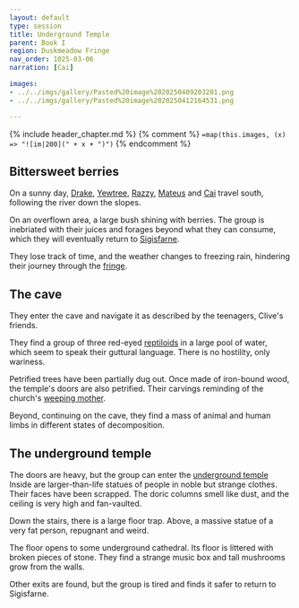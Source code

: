 ```yaml
---
layout: default
type: session
title: Underground Temple
parent: Book I
region: Duskmeadow Fringe
nav_order: 1025-03-06
narration: [Cai]

images:
- ../../imgs/gallery/Pasted%20image%2020250409203201.png
- ../../imgs/gallery/Pasted%20image%2020250412164531.png

---
```


{% include header_chapter.md %}
{% comment %}
`=map(this.images, (x) => "![im|200](" + x + ")")`
{% endcomment %}

## Bittersweet berries  
  
On a sunny day, [Drake](directory/Sigisfarne/Drake.md), [Yewtree](directory/Sigisfarne/Yewtree.md), [Razzy](directory/Sigisfarne/Razvan.md), [Mateus](directory/Sigisfarne/Mateus.md) and [Cai](directory/Sigisfarne/Cai.md) travel south, following the river down the slopes.

On an overflown area, a large bush shining with berries.
The group is inebriated with their juices and forages beyond what they can consume, which they will eventually return to [Sigisfarne](directory/Sigisfarne/index.md).

They lose track of time, and the weather changes to freezing rain, hindering their journey through the [fringe](directory/DuskmeadowFringe/index.md).
  
## The cave  
  
They enter the cave and navigate it as described by the teenagers, Clive's friends.  

They find a group of three red-eyed [reptiloids](directory/DuskmeadowFringe/Reptiloids.md) in a large pool of water, which seem to speak their guttural language.
There is no hostility, only wariness.  

Petrified trees have been partially dug out.
Once made of iron-bound wood, the temple's doors are also petrified.
Their carvings reminding of the church's [weeping mother](directory/weepingMother/index.md).

Beyond, continuing on the cave, they find a mass of animal and human limbs in different states of decomposition.  
  
## The underground temple  
  
The doors are heavy, but the group can enter the [underground temple](directory/DuskmeadowFringe/UndergroundTemple.md)
Inside are larger-than-life statues of people in noble but strange clothes.
Their faces have been scrapped.
The doric columns smell like dust, and the ceiling is very high and fan-vaulted.

Down the stairs, there is a large floor trap.
Above, a massive statue of a very fat person, repugnant and weird.

The floor opens to some underground cathedral.
Its floor is littered with broken pieces of stone.
They find a strange music box and tall mushrooms grow from the walls.  

Other exits are found, but the group is tired and finds it safer to return to Sigisfarne.
